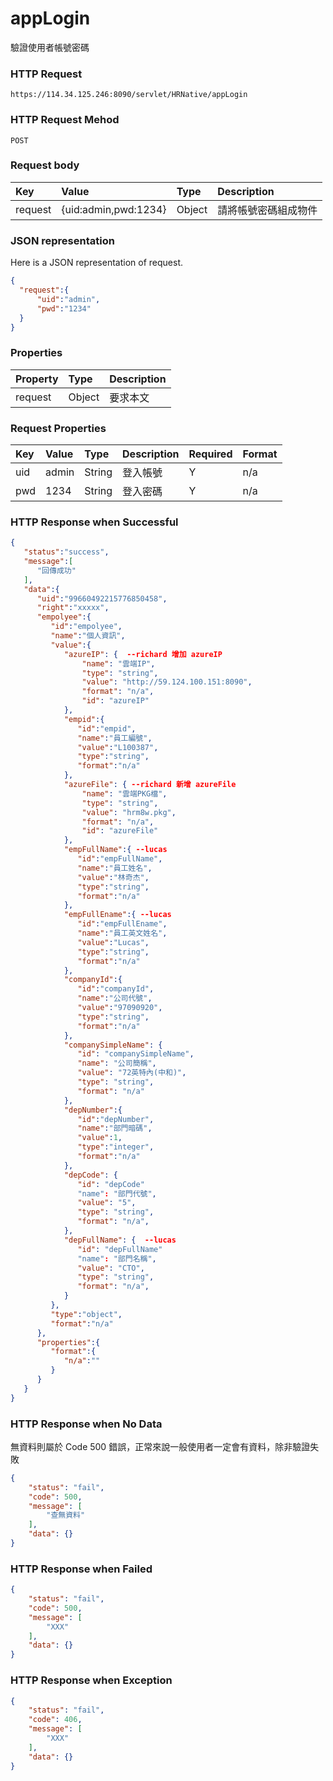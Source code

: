 # appLogin
驗證使用者帳號密碼

### HTTP Request
```
https://114.34.125.246:8090/servlet/HRNative/appLogin
```

### HTTP Request Mehod
```
POST
```

### Request body
| Key | Value | Type | Description |
|:----------|:-------------|:-----|:------------|
| request | {uid:admin,pwd:1234} | Object | 請將帳號密碼組成物件 |

### JSON representation
Here is a JSON representation of request.
```json
{
  "request":{
      "uid":"admin",
      "pwd":"1234"
  }
}
```

### Properties
| Property | Type | Description |
|:---------|:-----|:------------|
| request | Object | 要求本文 |

### Request Properties
| Key | Value | Type | Description | Required | Format |
|:----------|:-------------|:-----|:------------|:------------|:------------|
| uid | admin | String | 登入帳號 | Y | n/a |
| pwd | 1234 | String | 登入密碼 | Y | n/a |

### HTTP Response when Successful
```json
{
   "status":"success",
   "message":[
      "回傳成功"
   ],
   "data":{
      "uid":"99660492215776850458",
      "right":"xxxxx",
      "empolyee":{
         "id":"empolyee",
         "name":"個人資訊",
         "value":{
            "azureIP": {  --richard 增加 azureIP
                "name": "雲端IP",
                "type": "string",
                "value": "http://59.124.100.151:8090",
                "format": "n/a",
                "id": "azureIP"
            },
            "empid":{
               "id":"empid",
               "name":"員工編號",
               "value":"L100387",
               "type":"string",
               "format":"n/a"
            },
            "azureFile": { --richard 新增 azureFile
                "name": "雲端PKG檔",
                "type": "string",
                "value": "hrm8w.pkg",
                "format": "n/a",
                "id": "azureFile"
            },
            "empFullName":{ --lucas
               "id":"empFullName",
               "name":"員工姓名",
               "value":"林奇杰",
               "type":"string",
               "format":"n/a"
            },
            "empFullEname":{ --lucas
               "id":"empFullEname",
               "name":"員工英文姓名",
               "value":"Lucas",
               "type":"string",
               "format":"n/a"
            },
            "companyId":{
               "id":"companyId",
               "name":"公司代號",
               "value":"97090920",
               "type":"string",
               "format":"n/a"
            },
            "companySimpleName": {
               "id": "companySimpleName",
               "name": "公司簡稱",
               "value": "72英特內(中和)",
               "type": "string",
               "format": "n/a"
            },              
            "depNumber":{
               "id":"depNumber",
               "name":"部門暗碼",
               "value":1,
               "type":"integer",
               "format":"n/a"
            },
            "depCode": {
               "id": "depCode"
               "name": "部門代號",
               "value": "5",
               "type": "string",
               "format": "n/a",
            },
            "depFullName": {  --lucas
               "id": "depFullName"
               "name": "部門名稱",
               "value": "CTO",
               "type": "string",
               "format": "n/a",
            }
         },
         "type":"object",
         "format":"n/a"
      },
      "properties":{
         "format":{
            "n/a":""
         }
      }
   }
}
```

### HTTP Response when No Data
無資料則屬於 Code 500 錯誤，正常來說一般使用者一定會有資料，除非驗證失敗
```json
{
    "status": "fail",
    "code": 500,
    "message": [
        "查無資料"
    ],
    "data": {}
}
```

### HTTP Response when Failed
```json
{
    "status": "fail",
    "code": 500,
    "message": [
        "XXX"
    ],
    "data": {}
}
```

### HTTP Response when Exception
```json
{
    "status": "fail",
    "code": 406,
    "message": [
        "XXX"
    ],
    "data": {}
}
```
